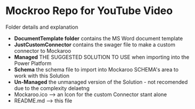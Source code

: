 # Mockroo Repo for YouTube Video

Folder details and explanation

- **DocumentTemplate folder** contains the MS Word document template
- **JustCustomConnector** contains the swager file to make a custom connector to Mockaroo
- **Managed** THE SUGGESTED SOLUTION TO USE when importing into the Power Platform
- **Schema** the schema file to import into Mockaroo SCHEMA's area to work with this Solution
- **Un-Managed** the unmanaged version of the Solution - not recomended due to the complexity delaetng
- Mockaroo.ico --> an Icon for the custom Connector stant alone
- README.md --> this file
